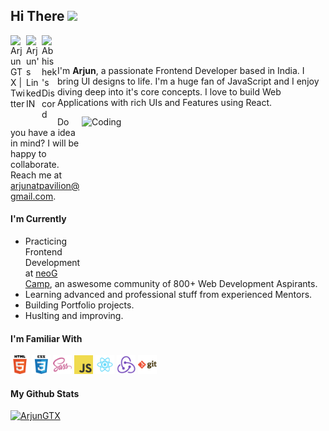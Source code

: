 
## Hi There <img src="https://media.giphy.com/media/hvRJCLFzcasrR4ia7z/giphy.gif" width="25px">
<a href="https://twitter.com/im_arjunvc">
  <img align="left" alt="ArjunGTX | Twitter" width="25px" src="https://raw.githubusercontent.com/peterthehan/peterthehan/master/assets/twitter.svg" />
</a>
<a href="https://www.linkedin.com/in/arjunvc/">
  <img align="left" alt="Arjun's LinkedIN" width="25px" src="https://raw.githubusercontent.com/peterthehan/peterthehan/master/assets/linkedin.svg" />
</a>
<a href="https://discord.gg/847066366276009984t">
  <img align="left" alt="Abhishek's Discord" width="25px" src="https://raw.githubusercontent.com/peterthehan/peterthehan/master/assets/discord.svg" />
</a><br><br>

I'm **Arjun**, a passionate Frontend Developer based in India. I bring UI designs to life. I'm a huge fan of JavaScript and I enjoy diving deep into it's core concepts. I love to build Web Applications with rich UIs and Features using React.

<img align="right" alt="Coding" src="https://media.giphy.com/media/qgQUggAC3Pfv687qPC/giphy.gif" width="390" height="250" /> 

Do you have a idea in mind? I will be happy to collaborate. Reach me at [arjunatpavilion@gmail.com](mailto:arjunatpavilion@gmail.com).

#### I'm Currently 
- Practicing Frontend Development at [neoG Camp](https://neog.camp/), an aswesome community of 800+ Web Development Aspirants.
- Learning advanced and professional stuff from experienced Mentors. 
- Building Portfolio projects.
- Huslting and improving.




#### I'm Familiar With 
<code><img height="30" src="https://raw.githubusercontent.com/github/explore/80688e429a7d4ef2fca1e82350fe8e3517d3494d/topics/html/html.png"></code> 
<code><img height="30" src="https://raw.githubusercontent.com/github/explore/80688e429a7d4ef2fca1e82350fe8e3517d3494d/topics/css/css.png"></code> 
<code><img height="30" src="https://raw.githubusercontent.com/github/explore/80688e429a7d4ef2fca1e82350fe8e3517d3494d/topics/sass/sass.png"></code> 
<code><img height="30" src="https://raw.githubusercontent.com/github/explore/80688e429a7d4ef2fca1e82350fe8e3517d3494d/topics/javascript/javascript.png"></code> 
<code><img height="30" src="https://raw.githubusercontent.com/github/explore/80688e429a7d4ef2fca1e82350fe8e3517d3494d/topics/react/react.png"></code> 
<code><img height="30" src="https://raw.githubusercontent.com/github/explore/80688e429a7d4ef2fca1e82350fe8e3517d3494d/topics/redux/redux.png"></code> 
<code><img height="30" src="https://raw.githubusercontent.com/github/explore/80688e429a7d4ef2fca1e82350fe8e3517d3494d/topics/git/git.png"></code> 



#### My Github Stats

[![ArjunGTX](https://github-readme-stats.vercel.app/api?username=ArjunGTX&count_private=true&show_icons=true&theme=github_dark)](https://github.com/ArjunGTX/github-readme-stats)






